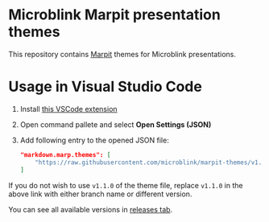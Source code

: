 # Microblink Marpit presentation themes
This repository contains [Marpit](https://marpit.marp.app) themes for Microblink presentations.

# Usage in Visual Studio Code

1. Install [this VSCode extension](https://marketplace.visualstudio.com/items?itemName=marp-team.marp-vscode)

2. Open command pallete and select **Open Settings (JSON)**

3. Add following entry to the opened JSON file:

    ```json
    "markdown.marp.themes": [
        "https://raw.githubusercontent.com/microblink/marpit-themes/v1.1.0/styles/output/microblink.css"
    ]
    ```

If you do not wish to use `v1.1.0` of the theme file, replace `v1.1.0` in the above link with either branch name or different version.

You can see all available versions in [releases tab](https://github.com/microblink/marpit-themes/releases).
